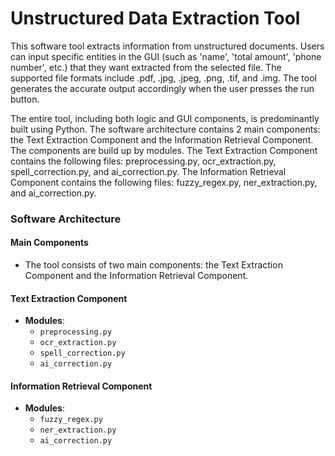 
# Unstructured Data Extraction Tool

This software tool extracts information from unstructured documents. Users can input specific entities in the GUI (such as 'name', 'total amount', 'phone number', etc.) that they want extracted from the selected file. The supported file formats include .pdf, .jpg, .jpeg, .png, .tif, and .img. The tool generates the accurate output accordingly when the user presses the run button. 

The entire tool, including both logic and GUI components, is predominantly built using Python. The software architecture contains 2 main components: the Text Extraction Component and the Information Retrieval Component. The components are build up by modules. The Text Extraction Component contains the following files: preprocessing.py, ocr_extraction.py, spell_correction.py, and ai_correction.py. The Information Retrieval Component contains the following files: fuzzy_regex.py, ner_extraction.py, and ai_correction.py.

### Software Architecture

#### Main Components
- The tool consists of two main components: the Text Extraction Component and the Information Retrieval Component.

#### Text Extraction Component
- **Modules**:
  - `preprocessing.py`
  - `ocr_extraction.py`
  - `spell_correction.py`
  - `ai_correction.py`

#### Information Retrieval Component
- **Modules**:
  - `fuzzy_regex.py`
  - `ner_extraction.py`
  - `ai_correction.py`
